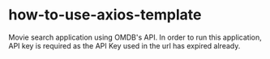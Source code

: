 # how-to-use-axios-template
Movie search application using OMDB's API.
In order to run this application, API key is required as the API Key used in the url has expired already.
